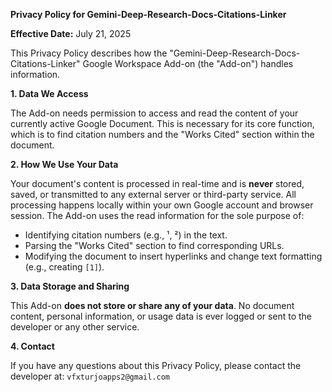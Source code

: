 **Privacy Policy for Gemini-Deep-Research-Docs-Citations-Linker**

**Effective Date:** July 21, 2025

This Privacy Policy describes how the "Gemini-Deep-Research-Docs-Citations-Linker" Google Workspace Add-on (the "Add-on") handles information.

**1. Data We Access**

The Add-on needs permission to access and read the content of your currently active Google Document. This is necessary for its core function, which is to find citation numbers and the "Works Cited" section within the document.

**2. How We Use Your Data**

Your document's content is processed in real-time and is **never** stored, saved, or transmitted to any external server or third-party service. All processing happens locally within your own Google account and browser session. The Add-on uses the read information for the sole purpose of:

*   Identifying citation numbers (e.g., ¹, ²) in the text.
*   Parsing the "Works Cited" section to find corresponding URLs.
*   Modifying the document to insert hyperlinks and change text formatting (e.g., creating `[1]`).

**3. Data Storage and Sharing**

This Add-on **does not store or share any of your data**. No document content, personal information, or usage data is ever logged or sent to the developer or any other service.

**4. Contact**

If you have any questions about this Privacy Policy, please contact the developer at: `vfxturjoapps2@gmail.com`
